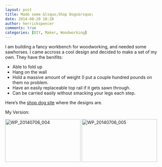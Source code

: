 ```yaml
---
layout: post
title: Made some &lsquo;Shop Dogs&rsquo;
date: 2014-08-20 18:28
author: herrickspencer
comments: true
categories: [DIY, Maker, Woodworking]
---
```

I am building a fancy workbench for woodworking, and needed some sawhorses. I came accross a cool design and decided to make a set of my own. They have the benifits:
<ul>
	<li>Able to fold up</li>
	<li>Hang on the wall</li>
	<li>Hold a massive amount of weight (I put a couple hundred pounds on them no problem.</li>
	<li>Have an easily replaceable top rail if it gets sawn through.</li>
	<li>Can be carried easily without smacking your legs each step.</li>
</ul>
Here’s the <a href="http://woodshopdude.com/">shop dog site</a> where the designs are.

My Version:

<a href="/{{ site.postMedia }}/2014/08/wp_20140706_004.jpg"><img style="display:inline;border:0;" title="WP_20140706_004" src="/{{ site.postMedia }}/2014/08/wp_20140706_004_thumb.jpg" alt="WP_20140706_004" width="244" height="139" border="0" /></a> <a href="/{{ site.postMedia }}/2014/08/wp_20140706_005.jpg"><img style="display:inline;border:0;" title="WP_20140706_005" src="/{{ site.postMedia }}/2014/08/wp_20140706_005_thumb.jpg" alt="WP_20140706_005" width="244" height="139" border="0" /></a>
